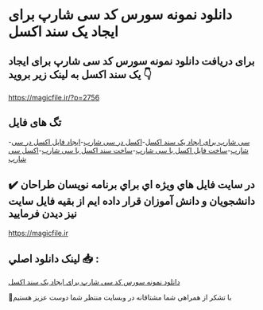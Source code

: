 # دانلود نمونه سورس کد سی شارپ برای ایجاد یک سند اکسل

## برای دریافت دانلود نمونه سورس کد سی شارپ برای ایجاد یک سند اکسل به لینک زیر بروید 👇

https://magicfile.ir/?p=2756

## تگ های فایل

-[سی شارپ برای ایجاد یک سند اکسل](https://magicfile.ir/product/%d8%b3%d9%88%d8%b1%d8%b3-%da%a9%d8%af-%d8%b3%db%8c-%d8%b4%d8%a7%d8%b1%d9%be-%d8%a8%d8%b1%d8%a7%db%8c-%d8%a7%db%8c%d8%ac%d8%a7%d8%af-%db%8c%da%a9-%d8%b3%d9%86%d8%af-%d8%a7%da%a9%d8%b3%d9%84/)-[اکسل در سی شارپ](https://magicfile.ir/product/%d8%b3%d9%88%d8%b1%d8%b3-%da%a9%d8%af-%d8%b3%db%8c-%d8%b4%d8%a7%d8%b1%d9%be-%d8%a8%d8%b1%d8%a7%db%8c-%d8%a7%db%8c%d8%ac%d8%a7%d8%af-%db%8c%da%a9-%d8%b3%d9%86%d8%af-%d8%a7%da%a9%d8%b3%d9%84/)-[ایجاد فایل اکسل در سی شارپ](https://magicfile.ir/product/%d8%b3%d9%88%d8%b1%d8%b3-%da%a9%d8%af-%d8%b3%db%8c-%d8%b4%d8%a7%d8%b1%d9%be-%d8%a8%d8%b1%d8%a7%db%8c-%d8%a7%db%8c%d8%ac%d8%a7%d8%af-%db%8c%da%a9-%d8%b3%d9%86%d8%af-%d8%a7%da%a9%d8%b3%d9%84/)-[ساخت فایل اکسل با سی شارپ](https://magicfile.ir/product/%d8%b3%d9%88%d8%b1%d8%b3-%da%a9%d8%af-%d8%b3%db%8c-%d8%b4%d8%a7%d8%b1%d9%be-%d8%a8%d8%b1%d8%a7%db%8c-%d8%a7%db%8c%d8%ac%d8%a7%d8%af-%db%8c%da%a9-%d8%b3%d9%86%d8%af-%d8%a7%da%a9%d8%b3%d9%84/)-[ساخت سند اکسل با سی شارپ](https://magicfile.ir/product/%d8%b3%d9%88%d8%b1%d8%b3-%da%a9%d8%af-%d8%b3%db%8c-%d8%b4%d8%a7%d8%b1%d9%be-%d8%a8%d8%b1%d8%a7%db%8c-%d8%a7%db%8c%d8%ac%d8%a7%d8%af-%db%8c%da%a9-%d8%b3%d9%86%d8%af-%d8%a7%da%a9%d8%b3%d9%84/)-[اکسل سی شارپ](https://magicfile.ir/product/%d8%b3%d9%88%d8%b1%d8%b3-%da%a9%d8%af-%d8%b3%db%8c-%d8%b4%d8%a7%d8%b1%d9%be-%d8%a8%d8%b1%d8%a7%db%8c-%d8%a7%db%8c%d8%ac%d8%a7%d8%af-%db%8c%da%a9-%d8%b3%d9%86%d8%af-%d8%a7%da%a9%d8%b3%d9%84/)

## ✔️ در سايت فايل هاي ويژه اي براي برنامه نويسان طراحان دانشجويان و دانش آموزان قرار داده ايم از بقيه فايل سايت نيز ديدن فرماييد

https://magicfile.ir


## لينک دانلود اصلي 📥 :

[دانلود نمونه سورس کد سی شارپ برای ایجاد یک سند اکسل](https://magicfile.ir/product/%d8%b3%d9%88%d8%b1%d8%b3-%da%a9%d8%af-%d8%b3%db%8c-%d8%b4%d8%a7%d8%b1%d9%be-%d8%a8%d8%b1%d8%a7%db%8c-%d8%a7%db%8c%d8%ac%d8%a7%d8%af-%db%8c%da%a9-%d8%b3%d9%86%d8%af-%d8%a7%da%a9%d8%b3%d9%84/) 


🙏با تشکر از همراهي شما مشتاقانه در وبسایت منتظر شما دوست عزیز هستیم

